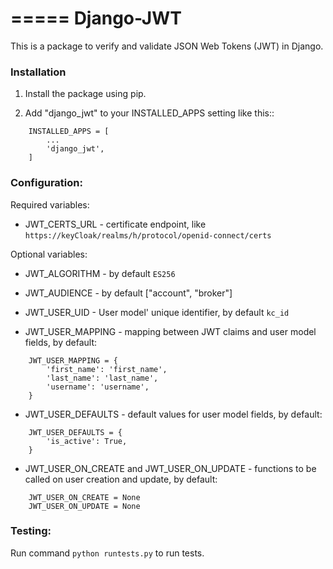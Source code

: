 =====
Django-JWT
=====

This is a package to verify and validate JSON Web Tokens (JWT) in Django.

### Installation
1. Install the package using pip.

2. Add "django_jwt" to your INSTALLED_APPS setting like this::
```
    INSTALLED_APPS = [
        ...
        'django_jwt',
    ]
```

### Configuration:
Required variables:
- JWT_CERTS_URL - certificate endpoint, like `https://keyCloak/realms/h/protocol/openid-connect/certs`

Optional variables:
- JWT_ALGORITHM - by default `ES256`
- JWT_AUDIENCE - by default ["account", "broker"]
- JWT_USER_UID - User model' unique identifier, by default `kc_id`

- JWT_USER_MAPPING - mapping between JWT claims and user model fields, by default:
```
    JWT_USER_MAPPING = {
        'first_name': 'first_name',
        'last_name': 'last_name',
        'username': 'username',
    }
```
- JWT_USER_DEFAULTS - default values for user model fields, by default:
```
    JWT_USER_DEFAULTS = {
        'is_active': True,
    }
```

- JWT_USER_ON_CREATE and JWT_USER_ON_UPDATE - functions to be called on user creation and update, by default:
```
    JWT_USER_ON_CREATE = None
    JWT_USER_ON_UPDATE = None
```

### Testing:
Run command `python runtests.py` to run tests.